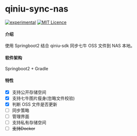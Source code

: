 # qiniu-sync-nas
[![experimental](http://badges.github.io/stability-badges/dist/experimental.svg)](http://github.com/badges/stability-badges)
[![MIT Licence](https://badges.frapsoft.com/os/mit/mit.svg?v=103)](https://opensource.org/licenses/mit-license.php)

#### 介绍
使用 Springboot2 结合 qiniu-sdk 同步七牛 OSS 文件到 NAS 本地。

#### 软件架构
Springboot2 + Gradle

#### 特性
- [X] 支持公开存储空间
- [X] 支持七牛图片瘦身(忽略文件校验)
- [X] 判断 OSS 文件是否更新
- [ ] 同步策略
- [ ] 管理界面
- [ ] 支持私有存储空间
- [ ] ~~支持Docker~~ 

